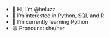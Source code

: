 - 👋 Hi, I’m @heluzz
- 👀 I’m interested in Python, SQL and R
- 🌱 I’m currently learning Python
- 😄 Pronouns: she/her

<!---
heluzz/heluzz is a ✨ special ✨ repository because its `README.md` (this file) appears on your GitHub profile.
You can click the Preview link to take a look at your changes.
--->
